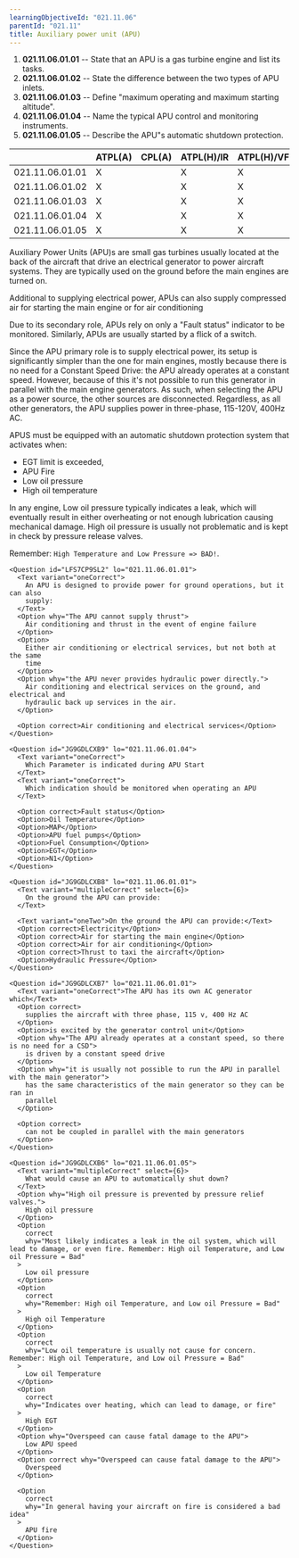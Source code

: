 ```yaml
---
learningObjectiveId: "021.11.06"
parentId: "021.11"
title: Auxiliary power unit (APU)
---
```


1.  **021.11.06.01.01** -- State that an APU is a gas turbine engine and list
    its tasks.
2.  **021.11.06.01.02** -- State the difference between the two types of APU
    inlets.
3.  **021.11.06.01.03** -- Define "maximum operating and maximum starting
    altitude".
4.  **021.11.06.01.04** -- Name the typical APU control and monitoring
    instruments.
5.  **021.11.06.01.05** -- Describe the APU"s automatic shutdown protection.

|                 | ATPL(A) | CPL(A) | ATPL(H)/IR | ATPL(H)/VFR | CPL(H) | IR  | CBIR(A) |
| --------------- | ------- | ------ | ---------- | ----------- | ------ | --- | ------- |
| 021.11.06.01.01 | X       |        | X          | X           |        |     |         |
| 021.11.06.01.02 | X       |        | X          | X           |        |     |         |
| 021.11.06.01.03 | X       |        | X          | X           |        |     |         |
| 021.11.06.01.04 | X       |        | X          | X           |        |     |         |
| 021.11.06.01.05 | X       |        | X          | X           |        |     |         |

Auxiliary Power Units (APU)s are small gas turbines usually located at the back
of the aircraft that drive an electrical generator to power aircraft systems.
They are typically used on the ground before the main engines are turned on.

Additional to supplying electrical power, APUs can also supply compressed air
for starting the main engine or for air conditioning

Due to its secondary role, APUs rely on only a "Fault status" indicator to be
monitored. Similarly, APUs are usually started by a flick of a switch.

Since the APU primary role is to supply electrical power, its setup is
significantly simpler than the one for main engines, mostly because there is no
need for a Constant Speed Drive: the APU already operates at a constant speed.
However, because of this it's not possible to run this generator in parallel
with the main engine generators. As such, when selecting the APU as a power
source, the other sources are disconnected. Regardless, as all other generators,
the APU supplies power in three-phase, 115-120V, 400Hz AC.

APUS must be equipped with an automatic shutdown protection system that
activates when:

- EGT limit is exceeded,
- APU Fire
- Low oil pressure
- High oil temperature

In any engine, Low oil pressure typically indicates a leak, which will
eventually result in either overheating or not enough lubrication causing
mechanical damage. High oil pressure is usually not problematic and is kept in
check by pressure release valves.

Remember: `High Temperature and Low Pressure => BAD!`.

```tsx
<Question id="LFS7CP9SL2" lo="021.11.06.01.01">
  <Text variant="oneCorrect">
    An APU is designed to provide power for ground operations, but it can also
    supply:
  </Text>
  <Option why="The APU cannot supply thrust">
    Air conditioning and thrust in the event of engine failure
  </Option>
  <Option>
    Either air conditioning or electrical services, but not both at the same
    time
  </Option>
  <Option why="the APU never provides hydraulic power directly.">
    Air conditioning and electrical services on the ground, and electrical and
    hydraulic back up services in the air.
  </Option>

  <Option correct>Air conditioning and electrical services</Option>
</Question>
```

```tsx
<Question id="JG9GDLCXB9" lo="021.11.06.01.04">
  <Text variant="oneCorrect">
    Which Parameter is indicated during APU Start
  </Text>
  <Text variant="oneCorrect">
    Which indication should be monitored when operating an APU
  </Text>

  <Option correct>Fault status</Option>
  <Option>Oil Temperature</Option>
  <Option>MAP</Option>
  <Option>APU fuel pumps</Option>
  <Option>Fuel Consumption</Option>
  <Option>EGT</Option>
  <Option>N1</Option>
</Question>
```

```tsx
<Question id="JG9GDLCXB8" lo="021.11.06.01.01">
  <Text variant="multipleCorrect" select={6}>
    On the ground the APU can provide:
  </Text>

  <Text variant="oneTwo">On the ground the APU can provide:</Text>
  <Option correct>Electricity</Option>
  <Option correct>Air for starting the main engine</Option>
  <Option correct>Air for air conditioning</Option>
  <Option correct>Thrust to taxi the aircraft</Option>
  <Option>Hydraulic Pressure</Option>
</Question>
```

```tsx
<Question id="JG9GDLCXB7" lo="021.11.06.01.01">
  <Text variant="oneCorrect">The APU has its own AC generator which</Text>
  <Option correct>
    supplies the aircraft with three phase, 115 v, 400 Hz AC
  </Option>
  <Option>is excited by the generator control unit</Option>
  <Option why="The APU already operates at a constant speed, so there is no need for a CSD">
    is driven by a constant speed drive
  </Option>
  <Option why="it is usually not possible to run the APU in parallel with the main generator">
    has the same characteristics of the main generator so they can be ran in
    parallel
  </Option>

  <Option correct>
    can not be coupled in parallel with the main generators
  </Option>
</Question>
```

```tsx
<Question id="JG9GDLCXB6" lo="021.11.06.01.05">
  <Text variant="multipleCorrect" select={6}>
    What would cause an APU to automatically shut down?
  </Text>
  <Option why="High oil pressure is prevented by pressure relief valves.">
    High oil pressure
  </Option>
  <Option
    correct
    why="Most likely indicates a leak in the oil system, which will lead to damage, or even fire. Remember: High oil Temperature, and Low oil Pressure = Bad"
  >
    Low oil pressure
  </Option>
  <Option
    correct
    why="Remember: High oil Temperature, and Low oil Pressure = Bad"
  >
    High oil Temperature
  </Option>
  <Option
    correct
    why="Low oil temperature is usually not cause for concern. Remember: High oil Temperature, and Low oil Pressure = Bad"
  >
    Low oil Temperature
  </Option>
  <Option
    correct
    why="Indicates over heating, which can lead to damage, or fire"
  >
    High EGT
  </Option>
  <Option why="Overspeed can cause fatal damage to the APU">
    Low APU speed
  </Option>
  <Option correct why="Overspeed can cause fatal damage to the APU">
    Overspeed
  </Option>

  <Option
    correct
    why="In general having your aircraft on fire is considered a bad idea"
  >
    APU fire
  </Option>
</Question>
```
